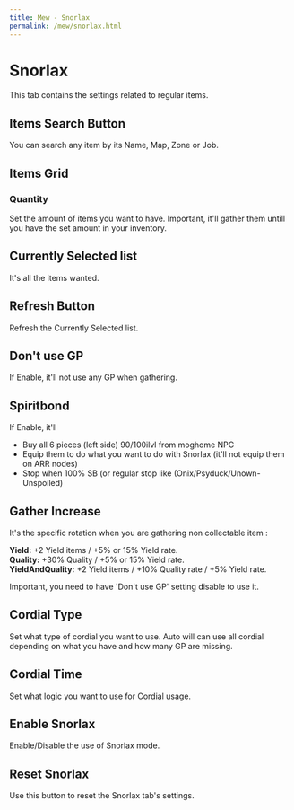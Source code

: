 ```yaml
---
title: Mew - Snorlax
permalink: /mew/snorlax.html
---
```


# Snorlax
This tab contains the settings related to regular items.

## Items Search Button
You can search any item by its Name, Map, Zone or Job.
		
## Items Grid
### Quantity
Set the amount of items you want to have. Important, it'll gather them untill you have the set amount in your inventory.
	
## Currently Selected list
It's all the items wanted.
	
## Refresh Button
Refresh the Currently Selected list.
	
## Don't use GP
If Enable, it'll not use any GP when gathering.
	
## Spiritbond
If Enable, it'll
- Buy all 6 pieces (left side) 90/100ilvl from moghome NPC
- Equip them to do what you want to do with Snorlax (it'll not equip them on ARR nodes)
- Stop when 100% SB (or regular stop like (Onix/Psyduck/Unown-Unspoiled)
	
## Gather Increase
It's the specific rotation when you are gathering non collectable item :

**Yield:** +2 Yield items / +5% or 15% Yield rate.<br>
**Quality:** +30% Quality / +5% or 15% Yield rate.<br>
**YieldAndQuality:** +2 Yield items / +10% Quality rate / +5% Yield rate.<br>

Important, you need to have 'Don't use GP' setting disable to use it.
					
## Cordial Type
Set what type of cordial you want to use. Auto will can use all cordial depending on what you have and how many GP are missing.
	
## Cordial Time
Set what logic you want to use for Cordial usage.
	
## Enable Snorlax
Enable/Disable the use of Snorlax mode.
	
## Reset Snorlax
Use this button to reset the Snorlax tab's settings.
